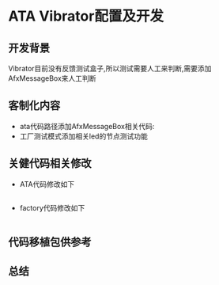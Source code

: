 # ATA Vibrator配置及开发

## 开发背景

Vibrator目前没有反馈测试盒子,所以测试需要人工来判断,需要添加AfxMessageBox来人工判断

## 客制化内容

- ata代码路径添加AfxMessageBox相关代码:
- 工厂测试模式添加相关led的节点测试功能

## 关健代码相关修改

- ATA代码修改如下

```c++

```

- factory代码修改如下

```c

```

## 代码移植包供参考

## 总结
